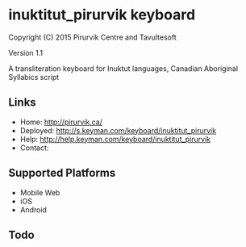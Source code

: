 inuktitut_pirurvik keyboard
===========================

Copyright (C) 2015 Pirurvik Centre and Tavultesoft

Version 1.1

A transliteration keyboard for Inuktut languages,
Canadian Aboriginal Syllabics script

Links
-----

 * Home:     <http://pirurvik.ca/>
 * Deployed: <http://s.keyman.com/keyboard/inuktitut_pirurvik>
 * Help:     <http://help.keyman.com/keyboard/inuktitut_pirurvik>
 * Contact:  

Supported Platforms
-------------------
 * Mobile Web
 * iOS
 * Android

Todo
----

